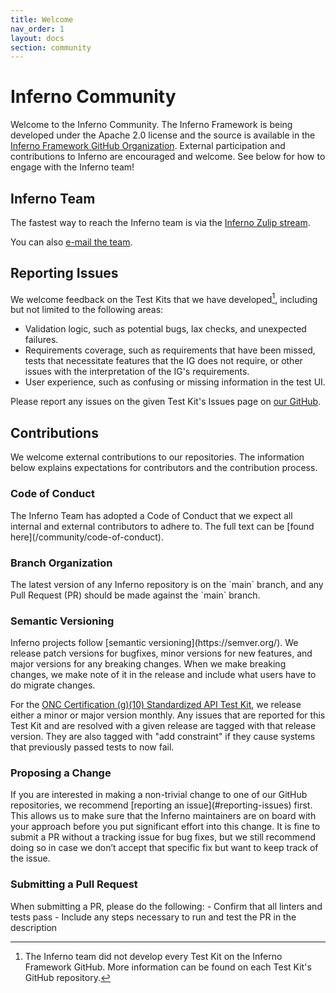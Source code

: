 ```yaml
---
title: Welcome
nav_order: 1
layout: docs
section: community
---
```

# Inferno Community

Welcome to the Inferno Community.  The Inferno Framework is being developed
under the Apache 2.0 license and the source is available in the [Inferno Framework GitHub Organization](https://github.com/inferno-framework).  External participation and contributions to Inferno are encouraged and welcome. See below for how to engage with the Inferno team!

## Inferno Team

The fastest way to reach the Inferno team is via the [Inferno Zulip
stream](https://chat.fhir.org/#narrow/stream/179309-inferno).

You can also
[e-mail the team](mailto:inferno@groups.mitre.org).

## Reporting Issues

We welcome feedback on the Test Kits that we have developed[^1], including but not limited to the following areas:

[^1]: The Inferno team did not develop every Test Kit on the Inferno Framework GitHub. More information can be found on each Test Kit's GitHub repository.

- Validation logic, such as potential bugs, lax checks, and unexpected failures.
- Requirements coverage, such as requirements that have been missed, tests that necessitate features that the IG does not require, or other issues with the interpretation of the IG's requirements.
- User experience, such as confusing or missing information in the test UI.

Please report any issues on the given Test Kit's Issues page on [our GitHub](https://github.com/inferno-framework).

## Contributions

We welcome external contributions to our repositories. The information below explains expectations for contributors and the contribution process.

<h3 data-toc-skip class="h4">Code of Conduct</h3>
The Inferno Team has adopted a Code of Conduct that we expect all internal and external contributors to adhere to. The full text can be [found here](/community/code-of-conduct).

<h3 data-toc-skip class="h4">Branch Organization</h3>
The latest version of any Inferno repository is on the `main` branch, and any Pull Request (PR) should be made against the `main` branch.

<h3 data-toc-skip class="h4">Semantic Versioning</h3>
Inferno projects follow [semantic versioning](https://semver.org/). We release patch versions for bugfixes, minor versions for new features, and major versions for any breaking changes. When we make breaking changes, we make note of it in the release and include what users have to do migrate changes.

For the [ONC Certification (g)(10) Standardized API Test Kit](https://github.com/onc-healthit/onc-certification-g10-test-kit), we release either a minor or major version monthly. Any issues that are reported for this Test Kit and are resolved with a given release are tagged with that release version. They are also tagged with "add constraint" if they cause systems that previously passed tests to now fail.

<h3 data-toc-skip class="h4">Proposing a Change</h3>
If you are interested in making a non-trivial change to one of our GitHub repositories, we recommend [reporting an issue](#reporting-issues) first. This allows us to make sure that the Inferno maintainers are on board with your approach before you put significant effort into this change. It is fine to submit a PR without a tracking issue for bug fixes, but we still recommend doing so in case we don’t accept that specific fix but want to keep track of the issue.

<h3 data-toc-skip class="h4">Submitting a Pull Request</h3>
When submitting a PR, please do the following:
- Confirm that all linters and tests pass
- Include any steps necessary to run and test the PR in the description